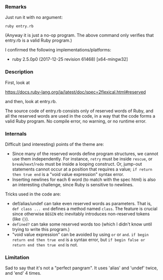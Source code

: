### Remarks

Just run it with no argument:

    ruby entry.rb

(Anyway it is just a no-op program. The above command only verifies
that entry.rb is a valid Ruby program.)

I confirmed the following implementations/platforms:

* ruby 2.5.0p0 (2017-12-25 revision 61468) [x64-mingw32]

### Description

First, look at

https://docs.ruby-lang.org/ja/latest/doc/spec=2flexical.html#reserved

and then, look at entry.rb.

The source code of entry.rb consists only of reserved words of Ruby,
and all the reserved words are used in the code, in a way that the code
forms a valid Ruby program. No compile error, no warning, or no runtime error.

### Internals

Difficult (and interesting) points of the theme are:

* Since many of the reserved words define program structures, we cannot
  use them independently. For instance, `retry` must be inside `rescue`,
  or `break`/`next`/`redo` must be inside a looping construct.
  Or, jump-out statements cannot occur at a position that requires a
  value; `if return then true end` is a "void value expression" syntax error.
* Inserting newlines for each 6 word (to match with the spec html) is also
  an interesting challenge, since Ruby is sensitive to newlines.

Tricks used in the code are:

* def/alias/undef can take even reserved words as parameters.
  That is, `def class ... end` defines a method named `class`.
  The feature is crucial since otherwise `BEGIN` etc inevitably
  introduces non-reserved tokens (like `{}`).
* `defined?` can take some reserved words too (which I didn't know
  until trying to write this program.)
* "void value expression" can be avoided by using `or` or `and`.
  `if begin return end then true end` is a syntax error, but
  `if begin false or return end then true end` is not.

### Limitation

Sad to say that it's not a "perfect pangram".
It uses 'alias' and 'undef' twice, and 'end' 4 times.
